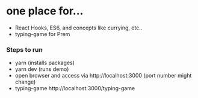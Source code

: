 # one place for... 
- React Hooks, ES6, and concepts like currying, etc.. 
- typing-game for Prem

### Steps to run
- yarn      (installs packages)
- yarn dev  (runs demo)
- open browser and access via http://localhost:3000 (port number might change)
- typing-game http://localhost:3000/typing-game